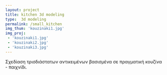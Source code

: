 ```yaml
---
layout: project
title: kitchen 3d modeling
type:  3d modeling
permalink: /small_kitchen
img_thum: 'kouzinaki1.jpg'
img_proj:
 - 'kouzinaki1.jpg'
 - 'kouzinaki2.jpg'
 - 'kouzinaki3.jpg'
---
```



Σχεδίαση τρισδιάστατων αντικειμένων βασισμένα σε πραγματική κουζίνα - παιχνίδι.
